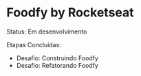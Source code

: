# Foodfy by Rocketseat

Status: Em desenvolvimento

Etapas Concluídas: 
- Desafio: Construindo Foodfy
- Desafio: Refatorando Foodfy 